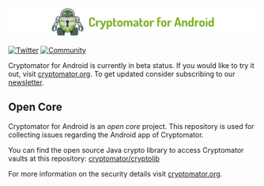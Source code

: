 ![cryptomator-android](cryptomator-android.png)

[![Twitter](https://img.shields.io/badge/twitter-@Cryptomator-blue.svg?style=flat)](http://twitter.com/Cryptomator)
[![Community](https://img.shields.io/badge/help-Community-orange.svg)](https://community.cryptomator.org)

Cryptomator for Android is currently in beta status. If you would like to try it out, visit [cryptomator.org](https://cryptomator.org/android/). To get updated consider subscribing to our [newsletter](https://cryptomator.org/#newsletter).

## Open Core

Cryptomator for Android is an _open core_ project. This repository is used for collecting issues regarding the Android app of Cryptomator.

You can find the open source Java crypto library to access Cryptomator vaults at this repository: [cryptomator/cryptolib](https://github.com/cryptomator/cryptolib)

For more information on the security details visit [cryptomator.org](https://cryptomator.org/architecture/).
